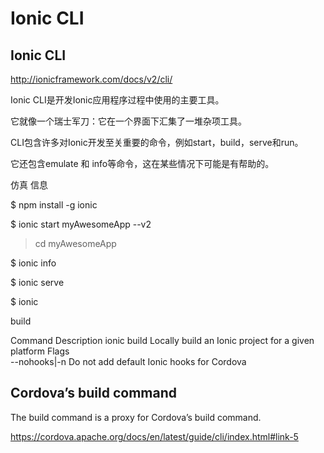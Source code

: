 # Ionic CLI




## Ionic CLI



http://ionicframework.com/docs/v2/cli/

Ionic CLI是开发Ionic应用程序过程中使用的主要工具。

它就像一个瑞士军刀：它在一个界面下汇集了一堆杂项工具。

CLI包含许多对Ionic开发至关重要的命令，例如start，build，serve和run。


它还包含emulate 和 info等命令，这在某些情况下可能是有帮助的。

仿真 信息










$ npm install -g ionic

$ ionic start myAwesomeApp --v2

> cd myAwesomeApp

$ ionic info

$ ionic serve





$ ionic







build

Command Description
ionic build Locally build an Ionic project for a given platform
Flags   
--nohooks|-n    Do not add default Ionic hooks for Cordova



## Cordova’s build command

The build command is a proxy for Cordova’s build command.

https://cordova.apache.org/docs/en/latest/guide/cli/index.html#link-5


















